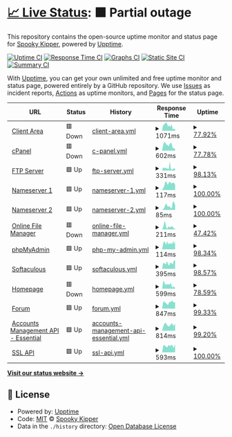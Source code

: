 # [📈 Live Status](https://SpookyKipper.github.io/SpookhostStatusPage): <!--live status--> **🟧 Partial outage**

This repository contains the open-source uptime monitor and status page for [Spooky Kipper](https://SpookyKipper.github.io/SpookhostStatusPage), powered by [Upptime](https://github.com/upptime/upptime).

[![Uptime CI](https://github.com/SpookyKipper/SpookhostStatusPage/workflows/Uptime%20CI/badge.svg)](https://github.com/SpookyKipper/SpookhostStatusPage/actions?query=workflow%3A%22Uptime+CI%22)
[![Response Time CI](https://github.com/SpookyKipper/SpookhostStatusPage/workflows/Response%20Time%20CI/badge.svg)](https://github.com/SpookyKipper/SpookhostStatusPage/actions?query=workflow%3A%22Response+Time+CI%22)
[![Graphs CI](https://github.com/SpookyKipper/SpookhostStatusPage/workflows/Graphs%20CI/badge.svg)](https://github.com/SpookyKipper/SpookhostStatusPage/actions?query=workflow%3A%22Graphs+CI%22)
[![Static Site CI](https://github.com/SpookyKipper/SpookhostStatusPage/workflows/Static%20Site%20CI/badge.svg)](https://github.com/SpookyKipper/SpookhostStatusPage/actions?query=workflow%3A%22Static+Site+CI%22)
[![Summary CI](https://github.com/SpookyKipper/SpookhostStatusPage/workflows/Summary%20CI/badge.svg)](https://github.com/SpookyKipper/SpookhostStatusPage/actions?query=workflow%3A%22Summary+CI%22)

With [Upptime](https://upptime.js.org), you can get your own unlimited and free uptime monitor and status page, powered entirely by a GitHub repository. We use [Issues](https://github.com/SpookyKipper/SpookhostStatusPage/issues) as incident reports, [Actions](https://github.com/SpookyKipper/SpookhostStatusPage/actions) as uptime monitors, and [Pages](https://SpookyKipper.github.io/SpookhostStatusPage) for the status page.

<!--start: status pages-->
<!-- This summary is generated by Upptime (https://github.com/upptime/upptime) -->
<!-- Do not edit this manually, your changes will be overwritten -->
<!-- prettier-ignore -->
| URL | Status | History | Response Time | Uptime |
| --- | ------ | ------- | ------------- | ------ |
| <img alt="" src="https://icons.duckduckgo.com/ip3/app.spookhost.eu.org.ico" height="13"> [Client Area](https://app.spookhost.eu.org) | 🟥 Down | [client-area.yml](https://github.com/SpookyKipper/SpookhostStatusPage/commits/HEAD/history/client-area.yml) | <details><summary><img alt="Response time graph" src="./graphs/client-area/response-time-week.png" height="20"> 1071ms</summary><br><a href="https://SpookyKipper.github.io/SpookhostStatusPage/history/client-area"><img alt="Response time 835" src="https://img.shields.io/endpoint?url=https%3A%2F%2Fraw.githubusercontent.com%2FSpookyKipper%2FSpookhostStatusPage%2FHEAD%2Fapi%2Fclient-area%2Fresponse-time.json"></a><br><a href="https://SpookyKipper.github.io/SpookhostStatusPage/history/client-area"><img alt="24-hour response time 330" src="https://img.shields.io/endpoint?url=https%3A%2F%2Fraw.githubusercontent.com%2FSpookyKipper%2FSpookhostStatusPage%2FHEAD%2Fapi%2Fclient-area%2Fresponse-time-day.json"></a><br><a href="https://SpookyKipper.github.io/SpookhostStatusPage/history/client-area"><img alt="7-day response time 1071" src="https://img.shields.io/endpoint?url=https%3A%2F%2Fraw.githubusercontent.com%2FSpookyKipper%2FSpookhostStatusPage%2FHEAD%2Fapi%2Fclient-area%2Fresponse-time-week.json"></a><br><a href="https://SpookyKipper.github.io/SpookhostStatusPage/history/client-area"><img alt="30-day response time 1137" src="https://img.shields.io/endpoint?url=https%3A%2F%2Fraw.githubusercontent.com%2FSpookyKipper%2FSpookhostStatusPage%2FHEAD%2Fapi%2Fclient-area%2Fresponse-time-month.json"></a><br><a href="https://SpookyKipper.github.io/SpookhostStatusPage/history/client-area"><img alt="1-year response time 835" src="https://img.shields.io/endpoint?url=https%3A%2F%2Fraw.githubusercontent.com%2FSpookyKipper%2FSpookhostStatusPage%2FHEAD%2Fapi%2Fclient-area%2Fresponse-time-year.json"></a></details> | <details><summary><a href="https://SpookyKipper.github.io/SpookhostStatusPage/history/client-area">77.92%</a></summary><a href="https://SpookyKipper.github.io/SpookhostStatusPage/history/client-area"><img alt="All-time uptime 94.06%" src="https://img.shields.io/endpoint?url=https%3A%2F%2Fraw.githubusercontent.com%2FSpookyKipper%2FSpookhostStatusPage%2FHEAD%2Fapi%2Fclient-area%2Fuptime.json"></a><br><a href="https://SpookyKipper.github.io/SpookhostStatusPage/history/client-area"><img alt="24-hour uptime 0.00%" src="https://img.shields.io/endpoint?url=https%3A%2F%2Fraw.githubusercontent.com%2FSpookyKipper%2FSpookhostStatusPage%2FHEAD%2Fapi%2Fclient-area%2Fuptime-day.json"></a><br><a href="https://SpookyKipper.github.io/SpookhostStatusPage/history/client-area"><img alt="7-day uptime 77.92%" src="https://img.shields.io/endpoint?url=https%3A%2F%2Fraw.githubusercontent.com%2FSpookyKipper%2FSpookhostStatusPage%2FHEAD%2Fapi%2Fclient-area%2Fuptime-week.json"></a><br><a href="https://SpookyKipper.github.io/SpookhostStatusPage/history/client-area"><img alt="30-day uptime 94.82%" src="https://img.shields.io/endpoint?url=https%3A%2F%2Fraw.githubusercontent.com%2FSpookyKipper%2FSpookhostStatusPage%2FHEAD%2Fapi%2Fclient-area%2Fuptime-month.json"></a><br><a href="https://SpookyKipper.github.io/SpookhostStatusPage/history/client-area"><img alt="1-year uptime 94.06%" src="https://img.shields.io/endpoint?url=https%3A%2F%2Fraw.githubusercontent.com%2FSpookyKipper%2FSpookhostStatusPage%2FHEAD%2Fapi%2Fclient-area%2Fuptime-year.json"></a></details>
| <img alt="" src="https://icons.duckduckgo.com/ip3/cpanel.spookhost.eu.org.ico" height="13"> [cPanel](https://cpanel.spookhost.eu.org) | 🟥 Down | [c-panel.yml](https://github.com/SpookyKipper/SpookhostStatusPage/commits/HEAD/history/c-panel.yml) | <details><summary><img alt="Response time graph" src="./graphs/c-panel/response-time-week.png" height="20"> 602ms</summary><br><a href="https://SpookyKipper.github.io/SpookhostStatusPage/history/c-panel"><img alt="Response time 951" src="https://img.shields.io/endpoint?url=https%3A%2F%2Fraw.githubusercontent.com%2FSpookyKipper%2FSpookhostStatusPage%2FHEAD%2Fapi%2Fc-panel%2Fresponse-time.json"></a><br><a href="https://SpookyKipper.github.io/SpookhostStatusPage/history/c-panel"><img alt="24-hour response time 196" src="https://img.shields.io/endpoint?url=https%3A%2F%2Fraw.githubusercontent.com%2FSpookyKipper%2FSpookhostStatusPage%2FHEAD%2Fapi%2Fc-panel%2Fresponse-time-day.json"></a><br><a href="https://SpookyKipper.github.io/SpookhostStatusPage/history/c-panel"><img alt="7-day response time 602" src="https://img.shields.io/endpoint?url=https%3A%2F%2Fraw.githubusercontent.com%2FSpookyKipper%2FSpookhostStatusPage%2FHEAD%2Fapi%2Fc-panel%2Fresponse-time-week.json"></a><br><a href="https://SpookyKipper.github.io/SpookhostStatusPage/history/c-panel"><img alt="30-day response time 653" src="https://img.shields.io/endpoint?url=https%3A%2F%2Fraw.githubusercontent.com%2FSpookyKipper%2FSpookhostStatusPage%2FHEAD%2Fapi%2Fc-panel%2Fresponse-time-month.json"></a><br><a href="https://SpookyKipper.github.io/SpookhostStatusPage/history/c-panel"><img alt="1-year response time 951" src="https://img.shields.io/endpoint?url=https%3A%2F%2Fraw.githubusercontent.com%2FSpookyKipper%2FSpookhostStatusPage%2FHEAD%2Fapi%2Fc-panel%2Fresponse-time-year.json"></a></details> | <details><summary><a href="https://SpookyKipper.github.io/SpookhostStatusPage/history/c-panel">77.78%</a></summary><a href="https://SpookyKipper.github.io/SpookhostStatusPage/history/c-panel"><img alt="All-time uptime 97.62%" src="https://img.shields.io/endpoint?url=https%3A%2F%2Fraw.githubusercontent.com%2FSpookyKipper%2FSpookhostStatusPage%2FHEAD%2Fapi%2Fc-panel%2Fuptime.json"></a><br><a href="https://SpookyKipper.github.io/SpookhostStatusPage/history/c-panel"><img alt="24-hour uptime 0.00%" src="https://img.shields.io/endpoint?url=https%3A%2F%2Fraw.githubusercontent.com%2FSpookyKipper%2FSpookhostStatusPage%2FHEAD%2Fapi%2Fc-panel%2Fuptime-day.json"></a><br><a href="https://SpookyKipper.github.io/SpookhostStatusPage/history/c-panel"><img alt="7-day uptime 77.78%" src="https://img.shields.io/endpoint?url=https%3A%2F%2Fraw.githubusercontent.com%2FSpookyKipper%2FSpookhostStatusPage%2FHEAD%2Fapi%2Fc-panel%2Fuptime-week.json"></a><br><a href="https://SpookyKipper.github.io/SpookhostStatusPage/history/c-panel"><img alt="30-day uptime 91.47%" src="https://img.shields.io/endpoint?url=https%3A%2F%2Fraw.githubusercontent.com%2FSpookyKipper%2FSpookhostStatusPage%2FHEAD%2Fapi%2Fc-panel%2Fuptime-month.json"></a><br><a href="https://SpookyKipper.github.io/SpookhostStatusPage/history/c-panel"><img alt="1-year uptime 97.62%" src="https://img.shields.io/endpoint?url=https%3A%2F%2Fraw.githubusercontent.com%2FSpookyKipper%2FSpookhostStatusPage%2FHEAD%2Fapi%2Fc-panel%2Fuptime-year.json"></a></details>
| <img alt="" src="https://icons.duckduckgo.com/ip3/null.ico" height="13"> [FTP Server](ftpupload.net) | 🟩 Up | [ftp-server.yml](https://github.com/SpookyKipper/SpookhostStatusPage/commits/HEAD/history/ftp-server.yml) | <details><summary><img alt="Response time graph" src="./graphs/ftp-server/response-time-week.png" height="20"> 331ms</summary><br><a href="https://SpookyKipper.github.io/SpookhostStatusPage/history/ftp-server"><img alt="Response time 266" src="https://img.shields.io/endpoint?url=https%3A%2F%2Fraw.githubusercontent.com%2FSpookyKipper%2FSpookhostStatusPage%2FHEAD%2Fapi%2Fftp-server%2Fresponse-time.json"></a><br><a href="https://SpookyKipper.github.io/SpookhostStatusPage/history/ftp-server"><img alt="24-hour response time 197" src="https://img.shields.io/endpoint?url=https%3A%2F%2Fraw.githubusercontent.com%2FSpookyKipper%2FSpookhostStatusPage%2FHEAD%2Fapi%2Fftp-server%2Fresponse-time-day.json"></a><br><a href="https://SpookyKipper.github.io/SpookhostStatusPage/history/ftp-server"><img alt="7-day response time 331" src="https://img.shields.io/endpoint?url=https%3A%2F%2Fraw.githubusercontent.com%2FSpookyKipper%2FSpookhostStatusPage%2FHEAD%2Fapi%2Fftp-server%2Fresponse-time-week.json"></a><br><a href="https://SpookyKipper.github.io/SpookhostStatusPage/history/ftp-server"><img alt="30-day response time 250" src="https://img.shields.io/endpoint?url=https%3A%2F%2Fraw.githubusercontent.com%2FSpookyKipper%2FSpookhostStatusPage%2FHEAD%2Fapi%2Fftp-server%2Fresponse-time-month.json"></a><br><a href="https://SpookyKipper.github.io/SpookhostStatusPage/history/ftp-server"><img alt="1-year response time 266" src="https://img.shields.io/endpoint?url=https%3A%2F%2Fraw.githubusercontent.com%2FSpookyKipper%2FSpookhostStatusPage%2FHEAD%2Fapi%2Fftp-server%2Fresponse-time-year.json"></a></details> | <details><summary><a href="https://SpookyKipper.github.io/SpookhostStatusPage/history/ftp-server">98.13%</a></summary><a href="https://SpookyKipper.github.io/SpookhostStatusPage/history/ftp-server"><img alt="All-time uptime 99.76%" src="https://img.shields.io/endpoint?url=https%3A%2F%2Fraw.githubusercontent.com%2FSpookyKipper%2FSpookhostStatusPage%2FHEAD%2Fapi%2Fftp-server%2Fuptime.json"></a><br><a href="https://SpookyKipper.github.io/SpookhostStatusPage/history/ftp-server"><img alt="24-hour uptime 100.00%" src="https://img.shields.io/endpoint?url=https%3A%2F%2Fraw.githubusercontent.com%2FSpookyKipper%2FSpookhostStatusPage%2FHEAD%2Fapi%2Fftp-server%2Fuptime-day.json"></a><br><a href="https://SpookyKipper.github.io/SpookhostStatusPage/history/ftp-server"><img alt="7-day uptime 98.13%" src="https://img.shields.io/endpoint?url=https%3A%2F%2Fraw.githubusercontent.com%2FSpookyKipper%2FSpookhostStatusPage%2FHEAD%2Fapi%2Fftp-server%2Fuptime-week.json"></a><br><a href="https://SpookyKipper.github.io/SpookhostStatusPage/history/ftp-server"><img alt="30-day uptime 99.22%" src="https://img.shields.io/endpoint?url=https%3A%2F%2Fraw.githubusercontent.com%2FSpookyKipper%2FSpookhostStatusPage%2FHEAD%2Fapi%2Fftp-server%2Fuptime-month.json"></a><br><a href="https://SpookyKipper.github.io/SpookhostStatusPage/history/ftp-server"><img alt="1-year uptime 99.76%" src="https://img.shields.io/endpoint?url=https%3A%2F%2Fraw.githubusercontent.com%2FSpookyKipper%2FSpookhostStatusPage%2FHEAD%2Fapi%2Fftp-server%2Fuptime-year.json"></a></details>
| <img alt="" src="https://icons.duckduckgo.com/ip3/null.ico" height="13"> [Nameserver 1](ns1.spookhost.eu.org) | 🟩 Up | [nameserver-1.yml](https://github.com/SpookyKipper/SpookhostStatusPage/commits/HEAD/history/nameserver-1.yml) | <details><summary><img alt="Response time graph" src="./graphs/nameserver-1/response-time-week.png" height="20"> 117ms</summary><br><a href="https://SpookyKipper.github.io/SpookhostStatusPage/history/nameserver-1"><img alt="Response time 138" src="https://img.shields.io/endpoint?url=https%3A%2F%2Fraw.githubusercontent.com%2FSpookyKipper%2FSpookhostStatusPage%2FHEAD%2Fapi%2Fnameserver-1%2Fresponse-time.json"></a><br><a href="https://SpookyKipper.github.io/SpookhostStatusPage/history/nameserver-1"><img alt="24-hour response time 96" src="https://img.shields.io/endpoint?url=https%3A%2F%2Fraw.githubusercontent.com%2FSpookyKipper%2FSpookhostStatusPage%2FHEAD%2Fapi%2Fnameserver-1%2Fresponse-time-day.json"></a><br><a href="https://SpookyKipper.github.io/SpookhostStatusPage/history/nameserver-1"><img alt="7-day response time 117" src="https://img.shields.io/endpoint?url=https%3A%2F%2Fraw.githubusercontent.com%2FSpookyKipper%2FSpookhostStatusPage%2FHEAD%2Fapi%2Fnameserver-1%2Fresponse-time-week.json"></a><br><a href="https://SpookyKipper.github.io/SpookhostStatusPage/history/nameserver-1"><img alt="30-day response time 120" src="https://img.shields.io/endpoint?url=https%3A%2F%2Fraw.githubusercontent.com%2FSpookyKipper%2FSpookhostStatusPage%2FHEAD%2Fapi%2Fnameserver-1%2Fresponse-time-month.json"></a><br><a href="https://SpookyKipper.github.io/SpookhostStatusPage/history/nameserver-1"><img alt="1-year response time 138" src="https://img.shields.io/endpoint?url=https%3A%2F%2Fraw.githubusercontent.com%2FSpookyKipper%2FSpookhostStatusPage%2FHEAD%2Fapi%2Fnameserver-1%2Fresponse-time-year.json"></a></details> | <details><summary><a href="https://SpookyKipper.github.io/SpookhostStatusPage/history/nameserver-1">100.00%</a></summary><a href="https://SpookyKipper.github.io/SpookhostStatusPage/history/nameserver-1"><img alt="All-time uptime 100.00%" src="https://img.shields.io/endpoint?url=https%3A%2F%2Fraw.githubusercontent.com%2FSpookyKipper%2FSpookhostStatusPage%2FHEAD%2Fapi%2Fnameserver-1%2Fuptime.json"></a><br><a href="https://SpookyKipper.github.io/SpookhostStatusPage/history/nameserver-1"><img alt="24-hour uptime 100.00%" src="https://img.shields.io/endpoint?url=https%3A%2F%2Fraw.githubusercontent.com%2FSpookyKipper%2FSpookhostStatusPage%2FHEAD%2Fapi%2Fnameserver-1%2Fuptime-day.json"></a><br><a href="https://SpookyKipper.github.io/SpookhostStatusPage/history/nameserver-1"><img alt="7-day uptime 100.00%" src="https://img.shields.io/endpoint?url=https%3A%2F%2Fraw.githubusercontent.com%2FSpookyKipper%2FSpookhostStatusPage%2FHEAD%2Fapi%2Fnameserver-1%2Fuptime-week.json"></a><br><a href="https://SpookyKipper.github.io/SpookhostStatusPage/history/nameserver-1"><img alt="30-day uptime 100.00%" src="https://img.shields.io/endpoint?url=https%3A%2F%2Fraw.githubusercontent.com%2FSpookyKipper%2FSpookhostStatusPage%2FHEAD%2Fapi%2Fnameserver-1%2Fuptime-month.json"></a><br><a href="https://SpookyKipper.github.io/SpookhostStatusPage/history/nameserver-1"><img alt="1-year uptime 100.00%" src="https://img.shields.io/endpoint?url=https%3A%2F%2Fraw.githubusercontent.com%2FSpookyKipper%2FSpookhostStatusPage%2FHEAD%2Fapi%2Fnameserver-1%2Fuptime-year.json"></a></details>
| <img alt="" src="https://icons.duckduckgo.com/ip3/null.ico" height="13"> [Nameserver 2](ns2.spookhost.eu.org) | 🟩 Up | [nameserver-2.yml](https://github.com/SpookyKipper/SpookhostStatusPage/commits/HEAD/history/nameserver-2.yml) | <details><summary><img alt="Response time graph" src="./graphs/nameserver-2/response-time-week.png" height="20"> 85ms</summary><br><a href="https://SpookyKipper.github.io/SpookhostStatusPage/history/nameserver-2"><img alt="Response time 113" src="https://img.shields.io/endpoint?url=https%3A%2F%2Fraw.githubusercontent.com%2FSpookyKipper%2FSpookhostStatusPage%2FHEAD%2Fapi%2Fnameserver-2%2Fresponse-time.json"></a><br><a href="https://SpookyKipper.github.io/SpookhostStatusPage/history/nameserver-2"><img alt="24-hour response time 95" src="https://img.shields.io/endpoint?url=https%3A%2F%2Fraw.githubusercontent.com%2FSpookyKipper%2FSpookhostStatusPage%2FHEAD%2Fapi%2Fnameserver-2%2Fresponse-time-day.json"></a><br><a href="https://SpookyKipper.github.io/SpookhostStatusPage/history/nameserver-2"><img alt="7-day response time 85" src="https://img.shields.io/endpoint?url=https%3A%2F%2Fraw.githubusercontent.com%2FSpookyKipper%2FSpookhostStatusPage%2FHEAD%2Fapi%2Fnameserver-2%2Fresponse-time-week.json"></a><br><a href="https://SpookyKipper.github.io/SpookhostStatusPage/history/nameserver-2"><img alt="30-day response time 84" src="https://img.shields.io/endpoint?url=https%3A%2F%2Fraw.githubusercontent.com%2FSpookyKipper%2FSpookhostStatusPage%2FHEAD%2Fapi%2Fnameserver-2%2Fresponse-time-month.json"></a><br><a href="https://SpookyKipper.github.io/SpookhostStatusPage/history/nameserver-2"><img alt="1-year response time 113" src="https://img.shields.io/endpoint?url=https%3A%2F%2Fraw.githubusercontent.com%2FSpookyKipper%2FSpookhostStatusPage%2FHEAD%2Fapi%2Fnameserver-2%2Fresponse-time-year.json"></a></details> | <details><summary><a href="https://SpookyKipper.github.io/SpookhostStatusPage/history/nameserver-2">100.00%</a></summary><a href="https://SpookyKipper.github.io/SpookhostStatusPage/history/nameserver-2"><img alt="All-time uptime 99.99%" src="https://img.shields.io/endpoint?url=https%3A%2F%2Fraw.githubusercontent.com%2FSpookyKipper%2FSpookhostStatusPage%2FHEAD%2Fapi%2Fnameserver-2%2Fuptime.json"></a><br><a href="https://SpookyKipper.github.io/SpookhostStatusPage/history/nameserver-2"><img alt="24-hour uptime 100.00%" src="https://img.shields.io/endpoint?url=https%3A%2F%2Fraw.githubusercontent.com%2FSpookyKipper%2FSpookhostStatusPage%2FHEAD%2Fapi%2Fnameserver-2%2Fuptime-day.json"></a><br><a href="https://SpookyKipper.github.io/SpookhostStatusPage/history/nameserver-2"><img alt="7-day uptime 100.00%" src="https://img.shields.io/endpoint?url=https%3A%2F%2Fraw.githubusercontent.com%2FSpookyKipper%2FSpookhostStatusPage%2FHEAD%2Fapi%2Fnameserver-2%2Fuptime-week.json"></a><br><a href="https://SpookyKipper.github.io/SpookhostStatusPage/history/nameserver-2"><img alt="30-day uptime 100.00%" src="https://img.shields.io/endpoint?url=https%3A%2F%2Fraw.githubusercontent.com%2FSpookyKipper%2FSpookhostStatusPage%2FHEAD%2Fapi%2Fnameserver-2%2Fuptime-month.json"></a><br><a href="https://SpookyKipper.github.io/SpookhostStatusPage/history/nameserver-2"><img alt="1-year uptime 99.99%" src="https://img.shields.io/endpoint?url=https%3A%2F%2Fraw.githubusercontent.com%2FSpookyKipper%2FSpookhostStatusPage%2FHEAD%2Fapi%2Fnameserver-2%2Fuptime-year.json"></a></details>
| <img alt="" src="https://icons.duckduckgo.com/ip3/files.spookhost.eu.org.ico" height="13"> [Online File Manager](https://files.spookhost.eu.org/new) | 🟥 Down | [online-file-manager.yml](https://github.com/SpookyKipper/SpookhostStatusPage/commits/HEAD/history/online-file-manager.yml) | <details><summary><img alt="Response time graph" src="./graphs/online-file-manager/response-time-week.png" height="20"> 211ms</summary><br><a href="https://SpookyKipper.github.io/SpookhostStatusPage/history/online-file-manager"><img alt="Response time 572" src="https://img.shields.io/endpoint?url=https%3A%2F%2Fraw.githubusercontent.com%2FSpookyKipper%2FSpookhostStatusPage%2FHEAD%2Fapi%2Fonline-file-manager%2Fresponse-time.json"></a><br><a href="https://SpookyKipper.github.io/SpookhostStatusPage/history/online-file-manager"><img alt="24-hour response time 65" src="https://img.shields.io/endpoint?url=https%3A%2F%2Fraw.githubusercontent.com%2FSpookyKipper%2FSpookhostStatusPage%2FHEAD%2Fapi%2Fonline-file-manager%2Fresponse-time-day.json"></a><br><a href="https://SpookyKipper.github.io/SpookhostStatusPage/history/online-file-manager"><img alt="7-day response time 211" src="https://img.shields.io/endpoint?url=https%3A%2F%2Fraw.githubusercontent.com%2FSpookyKipper%2FSpookhostStatusPage%2FHEAD%2Fapi%2Fonline-file-manager%2Fresponse-time-week.json"></a><br><a href="https://SpookyKipper.github.io/SpookhostStatusPage/history/online-file-manager"><img alt="30-day response time 448" src="https://img.shields.io/endpoint?url=https%3A%2F%2Fraw.githubusercontent.com%2FSpookyKipper%2FSpookhostStatusPage%2FHEAD%2Fapi%2Fonline-file-manager%2Fresponse-time-month.json"></a><br><a href="https://SpookyKipper.github.io/SpookhostStatusPage/history/online-file-manager"><img alt="1-year response time 572" src="https://img.shields.io/endpoint?url=https%3A%2F%2Fraw.githubusercontent.com%2FSpookyKipper%2FSpookhostStatusPage%2FHEAD%2Fapi%2Fonline-file-manager%2Fresponse-time-year.json"></a></details> | <details><summary><a href="https://SpookyKipper.github.io/SpookhostStatusPage/history/online-file-manager">47.42%</a></summary><a href="https://SpookyKipper.github.io/SpookhostStatusPage/history/online-file-manager"><img alt="All-time uptime 97.53%" src="https://img.shields.io/endpoint?url=https%3A%2F%2Fraw.githubusercontent.com%2FSpookyKipper%2FSpookhostStatusPage%2FHEAD%2Fapi%2Fonline-file-manager%2Fuptime.json"></a><br><a href="https://SpookyKipper.github.io/SpookhostStatusPage/history/online-file-manager"><img alt="24-hour uptime 0.00%" src="https://img.shields.io/endpoint?url=https%3A%2F%2Fraw.githubusercontent.com%2FSpookyKipper%2FSpookhostStatusPage%2FHEAD%2Fapi%2Fonline-file-manager%2Fuptime-day.json"></a><br><a href="https://SpookyKipper.github.io/SpookhostStatusPage/history/online-file-manager"><img alt="7-day uptime 47.42%" src="https://img.shields.io/endpoint?url=https%3A%2F%2Fraw.githubusercontent.com%2FSpookyKipper%2FSpookhostStatusPage%2FHEAD%2Fapi%2Fonline-file-manager%2Fuptime-week.json"></a><br><a href="https://SpookyKipper.github.io/SpookhostStatusPage/history/online-file-manager"><img alt="30-day uptime 87.90%" src="https://img.shields.io/endpoint?url=https%3A%2F%2Fraw.githubusercontent.com%2FSpookyKipper%2FSpookhostStatusPage%2FHEAD%2Fapi%2Fonline-file-manager%2Fuptime-month.json"></a><br><a href="https://SpookyKipper.github.io/SpookhostStatusPage/history/online-file-manager"><img alt="1-year uptime 97.53%" src="https://img.shields.io/endpoint?url=https%3A%2F%2Fraw.githubusercontent.com%2FSpookyKipper%2FSpookhostStatusPage%2FHEAD%2Fapi%2Fonline-file-manager%2Fuptime-year.json"></a></details>
| <img alt="" src="https://icons.duckduckgo.com/ip3/null.ico" height="13"> [phpMyAdmin](185.27.134.10) | 🟩 Up | [php-my-admin.yml](https://github.com/SpookyKipper/SpookhostStatusPage/commits/HEAD/history/php-my-admin.yml) | <details><summary><img alt="Response time graph" src="./graphs/php-my-admin/response-time-week.png" height="20"> 114ms</summary><br><a href="https://SpookyKipper.github.io/SpookhostStatusPage/history/php-my-admin"><img alt="Response time 115" src="https://img.shields.io/endpoint?url=https%3A%2F%2Fraw.githubusercontent.com%2FSpookyKipper%2FSpookhostStatusPage%2FHEAD%2Fapi%2Fphp-my-admin%2Fresponse-time.json"></a><br><a href="https://SpookyKipper.github.io/SpookhostStatusPage/history/php-my-admin"><img alt="24-hour response time 150" src="https://img.shields.io/endpoint?url=https%3A%2F%2Fraw.githubusercontent.com%2FSpookyKipper%2FSpookhostStatusPage%2FHEAD%2Fapi%2Fphp-my-admin%2Fresponse-time-day.json"></a><br><a href="https://SpookyKipper.github.io/SpookhostStatusPage/history/php-my-admin"><img alt="7-day response time 114" src="https://img.shields.io/endpoint?url=https%3A%2F%2Fraw.githubusercontent.com%2FSpookyKipper%2FSpookhostStatusPage%2FHEAD%2Fapi%2Fphp-my-admin%2Fresponse-time-week.json"></a><br><a href="https://SpookyKipper.github.io/SpookhostStatusPage/history/php-my-admin"><img alt="30-day response time 116" src="https://img.shields.io/endpoint?url=https%3A%2F%2Fraw.githubusercontent.com%2FSpookyKipper%2FSpookhostStatusPage%2FHEAD%2Fapi%2Fphp-my-admin%2Fresponse-time-month.json"></a><br><a href="https://SpookyKipper.github.io/SpookhostStatusPage/history/php-my-admin"><img alt="1-year response time 115" src="https://img.shields.io/endpoint?url=https%3A%2F%2Fraw.githubusercontent.com%2FSpookyKipper%2FSpookhostStatusPage%2FHEAD%2Fapi%2Fphp-my-admin%2Fresponse-time-year.json"></a></details> | <details><summary><a href="https://SpookyKipper.github.io/SpookhostStatusPage/history/php-my-admin">98.34%</a></summary><a href="https://SpookyKipper.github.io/SpookhostStatusPage/history/php-my-admin"><img alt="All-time uptime 99.84%" src="https://img.shields.io/endpoint?url=https%3A%2F%2Fraw.githubusercontent.com%2FSpookyKipper%2FSpookhostStatusPage%2FHEAD%2Fapi%2Fphp-my-admin%2Fuptime.json"></a><br><a href="https://SpookyKipper.github.io/SpookhostStatusPage/history/php-my-admin"><img alt="24-hour uptime 100.00%" src="https://img.shields.io/endpoint?url=https%3A%2F%2Fraw.githubusercontent.com%2FSpookyKipper%2FSpookhostStatusPage%2FHEAD%2Fapi%2Fphp-my-admin%2Fuptime-day.json"></a><br><a href="https://SpookyKipper.github.io/SpookhostStatusPage/history/php-my-admin"><img alt="7-day uptime 98.34%" src="https://img.shields.io/endpoint?url=https%3A%2F%2Fraw.githubusercontent.com%2FSpookyKipper%2FSpookhostStatusPage%2FHEAD%2Fapi%2Fphp-my-admin%2Fuptime-week.json"></a><br><a href="https://SpookyKipper.github.io/SpookhostStatusPage/history/php-my-admin"><img alt="30-day uptime 99.27%" src="https://img.shields.io/endpoint?url=https%3A%2F%2Fraw.githubusercontent.com%2FSpookyKipper%2FSpookhostStatusPage%2FHEAD%2Fapi%2Fphp-my-admin%2Fuptime-month.json"></a><br><a href="https://SpookyKipper.github.io/SpookhostStatusPage/history/php-my-admin"><img alt="1-year uptime 99.84%" src="https://img.shields.io/endpoint?url=https%3A%2F%2Fraw.githubusercontent.com%2FSpookyKipper%2FSpookhostStatusPage%2FHEAD%2Fapi%2Fphp-my-admin%2Fuptime-year.json"></a></details>
| <img alt="" src="https://icons.duckduckgo.com/ip3/null.ico" height="13"> [Softaculous](sv1.scriptinstall.rocks) | 🟩 Up | [softaculous.yml](https://github.com/SpookyKipper/SpookhostStatusPage/commits/HEAD/history/softaculous.yml) | <details><summary><img alt="Response time graph" src="./graphs/softaculous/response-time-week.png" height="20"> 395ms</summary><br><a href="https://SpookyKipper.github.io/SpookhostStatusPage/history/softaculous"><img alt="Response time 458" src="https://img.shields.io/endpoint?url=https%3A%2F%2Fraw.githubusercontent.com%2FSpookyKipper%2FSpookhostStatusPage%2FHEAD%2Fapi%2Fsoftaculous%2Fresponse-time.json"></a><br><a href="https://SpookyKipper.github.io/SpookhostStatusPage/history/softaculous"><img alt="24-hour response time 571" src="https://img.shields.io/endpoint?url=https%3A%2F%2Fraw.githubusercontent.com%2FSpookyKipper%2FSpookhostStatusPage%2FHEAD%2Fapi%2Fsoftaculous%2Fresponse-time-day.json"></a><br><a href="https://SpookyKipper.github.io/SpookhostStatusPage/history/softaculous"><img alt="7-day response time 395" src="https://img.shields.io/endpoint?url=https%3A%2F%2Fraw.githubusercontent.com%2FSpookyKipper%2FSpookhostStatusPage%2FHEAD%2Fapi%2Fsoftaculous%2Fresponse-time-week.json"></a><br><a href="https://SpookyKipper.github.io/SpookhostStatusPage/history/softaculous"><img alt="30-day response time 417" src="https://img.shields.io/endpoint?url=https%3A%2F%2Fraw.githubusercontent.com%2FSpookyKipper%2FSpookhostStatusPage%2FHEAD%2Fapi%2Fsoftaculous%2Fresponse-time-month.json"></a><br><a href="https://SpookyKipper.github.io/SpookhostStatusPage/history/softaculous"><img alt="1-year response time 458" src="https://img.shields.io/endpoint?url=https%3A%2F%2Fraw.githubusercontent.com%2FSpookyKipper%2FSpookhostStatusPage%2FHEAD%2Fapi%2Fsoftaculous%2Fresponse-time-year.json"></a></details> | <details><summary><a href="https://SpookyKipper.github.io/SpookhostStatusPage/history/softaculous">98.57%</a></summary><a href="https://SpookyKipper.github.io/SpookhostStatusPage/history/softaculous"><img alt="All-time uptime 99.46%" src="https://img.shields.io/endpoint?url=https%3A%2F%2Fraw.githubusercontent.com%2FSpookyKipper%2FSpookhostStatusPage%2FHEAD%2Fapi%2Fsoftaculous%2Fuptime.json"></a><br><a href="https://SpookyKipper.github.io/SpookhostStatusPage/history/softaculous"><img alt="24-hour uptime 100.00%" src="https://img.shields.io/endpoint?url=https%3A%2F%2Fraw.githubusercontent.com%2FSpookyKipper%2FSpookhostStatusPage%2FHEAD%2Fapi%2Fsoftaculous%2Fuptime-day.json"></a><br><a href="https://SpookyKipper.github.io/SpookhostStatusPage/history/softaculous"><img alt="7-day uptime 98.57%" src="https://img.shields.io/endpoint?url=https%3A%2F%2Fraw.githubusercontent.com%2FSpookyKipper%2FSpookhostStatusPage%2FHEAD%2Fapi%2Fsoftaculous%2Fuptime-week.json"></a><br><a href="https://SpookyKipper.github.io/SpookhostStatusPage/history/softaculous"><img alt="30-day uptime 97.41%" src="https://img.shields.io/endpoint?url=https%3A%2F%2Fraw.githubusercontent.com%2FSpookyKipper%2FSpookhostStatusPage%2FHEAD%2Fapi%2Fsoftaculous%2Fuptime-month.json"></a><br><a href="https://SpookyKipper.github.io/SpookhostStatusPage/history/softaculous"><img alt="1-year uptime 99.46%" src="https://img.shields.io/endpoint?url=https%3A%2F%2Fraw.githubusercontent.com%2FSpookyKipper%2FSpookhostStatusPage%2FHEAD%2Fapi%2Fsoftaculous%2Fuptime-year.json"></a></details>
| <img alt="" src="https://icons.duckduckgo.com/ip3/spookhost.eu.org.ico" height="13"> [Homepage](https://spookhost.eu.org/) | 🟥 Down | [homepage.yml](https://github.com/SpookyKipper/SpookhostStatusPage/commits/HEAD/history/homepage.yml) | <details><summary><img alt="Response time graph" src="./graphs/homepage/response-time-week.png" height="20"> 599ms</summary><br><a href="https://SpookyKipper.github.io/SpookhostStatusPage/history/homepage"><img alt="Response time 472" src="https://img.shields.io/endpoint?url=https%3A%2F%2Fraw.githubusercontent.com%2FSpookyKipper%2FSpookhostStatusPage%2FHEAD%2Fapi%2Fhomepage%2Fresponse-time.json"></a><br><a href="https://SpookyKipper.github.io/SpookhostStatusPage/history/homepage"><img alt="24-hour response time 72" src="https://img.shields.io/endpoint?url=https%3A%2F%2Fraw.githubusercontent.com%2FSpookyKipper%2FSpookhostStatusPage%2FHEAD%2Fapi%2Fhomepage%2Fresponse-time-day.json"></a><br><a href="https://SpookyKipper.github.io/SpookhostStatusPage/history/homepage"><img alt="7-day response time 599" src="https://img.shields.io/endpoint?url=https%3A%2F%2Fraw.githubusercontent.com%2FSpookyKipper%2FSpookhostStatusPage%2FHEAD%2Fapi%2Fhomepage%2Fresponse-time-week.json"></a><br><a href="https://SpookyKipper.github.io/SpookhostStatusPage/history/homepage"><img alt="30-day response time 419" src="https://img.shields.io/endpoint?url=https%3A%2F%2Fraw.githubusercontent.com%2FSpookyKipper%2FSpookhostStatusPage%2FHEAD%2Fapi%2Fhomepage%2Fresponse-time-month.json"></a><br><a href="https://SpookyKipper.github.io/SpookhostStatusPage/history/homepage"><img alt="1-year response time 472" src="https://img.shields.io/endpoint?url=https%3A%2F%2Fraw.githubusercontent.com%2FSpookyKipper%2FSpookhostStatusPage%2FHEAD%2Fapi%2Fhomepage%2Fresponse-time-year.json"></a></details> | <details><summary><a href="https://SpookyKipper.github.io/SpookhostStatusPage/history/homepage">78.59%</a></summary><a href="https://SpookyKipper.github.io/SpookhostStatusPage/history/homepage"><img alt="All-time uptime 98.90%" src="https://img.shields.io/endpoint?url=https%3A%2F%2Fraw.githubusercontent.com%2FSpookyKipper%2FSpookhostStatusPage%2FHEAD%2Fapi%2Fhomepage%2Fuptime.json"></a><br><a href="https://SpookyKipper.github.io/SpookhostStatusPage/history/homepage"><img alt="24-hour uptime 0.00%" src="https://img.shields.io/endpoint?url=https%3A%2F%2Fraw.githubusercontent.com%2FSpookyKipper%2FSpookhostStatusPage%2FHEAD%2Fapi%2Fhomepage%2Fuptime-day.json"></a><br><a href="https://SpookyKipper.github.io/SpookhostStatusPage/history/homepage"><img alt="7-day uptime 78.59%" src="https://img.shields.io/endpoint?url=https%3A%2F%2Fraw.githubusercontent.com%2FSpookyKipper%2FSpookhostStatusPage%2FHEAD%2Fapi%2Fhomepage%2Fuptime-week.json"></a><br><a href="https://SpookyKipper.github.io/SpookhostStatusPage/history/homepage"><img alt="30-day uptime 94.79%" src="https://img.shields.io/endpoint?url=https%3A%2F%2Fraw.githubusercontent.com%2FSpookyKipper%2FSpookhostStatusPage%2FHEAD%2Fapi%2Fhomepage%2Fuptime-month.json"></a><br><a href="https://SpookyKipper.github.io/SpookhostStatusPage/history/homepage"><img alt="1-year uptime 98.90%" src="https://img.shields.io/endpoint?url=https%3A%2F%2Fraw.githubusercontent.com%2FSpookyKipper%2FSpookhostStatusPage%2FHEAD%2Fapi%2Fhomepage%2Fuptime-year.json"></a></details>
| <img alt="" src="https://icons.duckduckgo.com/ip3/forum.spookhost.eu.org.ico" height="13"> [Forum](https://forum.spookhost.eu.org/) | 🟩 Up | [forum.yml](https://github.com/SpookyKipper/SpookhostStatusPage/commits/HEAD/history/forum.yml) | <details><summary><img alt="Response time graph" src="./graphs/forum/response-time-week.png" height="20"> 847ms</summary><br><a href="https://SpookyKipper.github.io/SpookhostStatusPage/history/forum"><img alt="Response time 1080" src="https://img.shields.io/endpoint?url=https%3A%2F%2Fraw.githubusercontent.com%2FSpookyKipper%2FSpookhostStatusPage%2FHEAD%2Fapi%2Fforum%2Fresponse-time.json"></a><br><a href="https://SpookyKipper.github.io/SpookhostStatusPage/history/forum"><img alt="24-hour response time 905" src="https://img.shields.io/endpoint?url=https%3A%2F%2Fraw.githubusercontent.com%2FSpookyKipper%2FSpookhostStatusPage%2FHEAD%2Fapi%2Fforum%2Fresponse-time-day.json"></a><br><a href="https://SpookyKipper.github.io/SpookhostStatusPage/history/forum"><img alt="7-day response time 847" src="https://img.shields.io/endpoint?url=https%3A%2F%2Fraw.githubusercontent.com%2FSpookyKipper%2FSpookhostStatusPage%2FHEAD%2Fapi%2Fforum%2Fresponse-time-week.json"></a><br><a href="https://SpookyKipper.github.io/SpookhostStatusPage/history/forum"><img alt="30-day response time 971" src="https://img.shields.io/endpoint?url=https%3A%2F%2Fraw.githubusercontent.com%2FSpookyKipper%2FSpookhostStatusPage%2FHEAD%2Fapi%2Fforum%2Fresponse-time-month.json"></a><br><a href="https://SpookyKipper.github.io/SpookhostStatusPage/history/forum"><img alt="1-year response time 1080" src="https://img.shields.io/endpoint?url=https%3A%2F%2Fraw.githubusercontent.com%2FSpookyKipper%2FSpookhostStatusPage%2FHEAD%2Fapi%2Fforum%2Fresponse-time-year.json"></a></details> | <details><summary><a href="https://SpookyKipper.github.io/SpookhostStatusPage/history/forum">99.33%</a></summary><a href="https://SpookyKipper.github.io/SpookhostStatusPage/history/forum"><img alt="All-time uptime 99.95%" src="https://img.shields.io/endpoint?url=https%3A%2F%2Fraw.githubusercontent.com%2FSpookyKipper%2FSpookhostStatusPage%2FHEAD%2Fapi%2Fforum%2Fuptime.json"></a><br><a href="https://SpookyKipper.github.io/SpookhostStatusPage/history/forum"><img alt="24-hour uptime 100.00%" src="https://img.shields.io/endpoint?url=https%3A%2F%2Fraw.githubusercontent.com%2FSpookyKipper%2FSpookhostStatusPage%2FHEAD%2Fapi%2Fforum%2Fuptime-day.json"></a><br><a href="https://SpookyKipper.github.io/SpookhostStatusPage/history/forum"><img alt="7-day uptime 99.33%" src="https://img.shields.io/endpoint?url=https%3A%2F%2Fraw.githubusercontent.com%2FSpookyKipper%2FSpookhostStatusPage%2FHEAD%2Fapi%2Fforum%2Fuptime-week.json"></a><br><a href="https://SpookyKipper.github.io/SpookhostStatusPage/history/forum"><img alt="30-day uptime 99.85%" src="https://img.shields.io/endpoint?url=https%3A%2F%2Fraw.githubusercontent.com%2FSpookyKipper%2FSpookhostStatusPage%2FHEAD%2Fapi%2Fforum%2Fuptime-month.json"></a><br><a href="https://SpookyKipper.github.io/SpookhostStatusPage/history/forum"><img alt="1-year uptime 99.95%" src="https://img.shields.io/endpoint?url=https%3A%2F%2Fraw.githubusercontent.com%2FSpookyKipper%2FSpookhostStatusPage%2FHEAD%2Fapi%2Fforum%2Fuptime-year.json"></a></details>
| <img alt="" src="https://icons.duckduckgo.com/ip3/panel.myownfreehost.net.ico" height="13"> [Accounts Management API - Essential](https://panel.myownfreehost.net/xml-api/) | 🟩 Up | [accounts-management-api-essential.yml](https://github.com/SpookyKipper/SpookhostStatusPage/commits/HEAD/history/accounts-management-api-essential.yml) | <details><summary><img alt="Response time graph" src="./graphs/accounts-management-api-essential/response-time-week.png" height="20"> 814ms</summary><br><a href="https://SpookyKipper.github.io/SpookhostStatusPage/history/accounts-management-api-essential"><img alt="Response time 858" src="https://img.shields.io/endpoint?url=https%3A%2F%2Fraw.githubusercontent.com%2FSpookyKipper%2FSpookhostStatusPage%2FHEAD%2Fapi%2Faccounts-management-api-essential%2Fresponse-time.json"></a><br><a href="https://SpookyKipper.github.io/SpookhostStatusPage/history/accounts-management-api-essential"><img alt="24-hour response time 953" src="https://img.shields.io/endpoint?url=https%3A%2F%2Fraw.githubusercontent.com%2FSpookyKipper%2FSpookhostStatusPage%2FHEAD%2Fapi%2Faccounts-management-api-essential%2Fresponse-time-day.json"></a><br><a href="https://SpookyKipper.github.io/SpookhostStatusPage/history/accounts-management-api-essential"><img alt="7-day response time 814" src="https://img.shields.io/endpoint?url=https%3A%2F%2Fraw.githubusercontent.com%2FSpookyKipper%2FSpookhostStatusPage%2FHEAD%2Fapi%2Faccounts-management-api-essential%2Fresponse-time-week.json"></a><br><a href="https://SpookyKipper.github.io/SpookhostStatusPage/history/accounts-management-api-essential"><img alt="30-day response time 810" src="https://img.shields.io/endpoint?url=https%3A%2F%2Fraw.githubusercontent.com%2FSpookyKipper%2FSpookhostStatusPage%2FHEAD%2Fapi%2Faccounts-management-api-essential%2Fresponse-time-month.json"></a><br><a href="https://SpookyKipper.github.io/SpookhostStatusPage/history/accounts-management-api-essential"><img alt="1-year response time 858" src="https://img.shields.io/endpoint?url=https%3A%2F%2Fraw.githubusercontent.com%2FSpookyKipper%2FSpookhostStatusPage%2FHEAD%2Fapi%2Faccounts-management-api-essential%2Fresponse-time-year.json"></a></details> | <details><summary><a href="https://SpookyKipper.github.io/SpookhostStatusPage/history/accounts-management-api-essential">99.20%</a></summary><a href="https://SpookyKipper.github.io/SpookhostStatusPage/history/accounts-management-api-essential"><img alt="All-time uptime 99.88%" src="https://img.shields.io/endpoint?url=https%3A%2F%2Fraw.githubusercontent.com%2FSpookyKipper%2FSpookhostStatusPage%2FHEAD%2Fapi%2Faccounts-management-api-essential%2Fuptime.json"></a><br><a href="https://SpookyKipper.github.io/SpookhostStatusPage/history/accounts-management-api-essential"><img alt="24-hour uptime 100.00%" src="https://img.shields.io/endpoint?url=https%3A%2F%2Fraw.githubusercontent.com%2FSpookyKipper%2FSpookhostStatusPage%2FHEAD%2Fapi%2Faccounts-management-api-essential%2Fuptime-day.json"></a><br><a href="https://SpookyKipper.github.io/SpookhostStatusPage/history/accounts-management-api-essential"><img alt="7-day uptime 99.20%" src="https://img.shields.io/endpoint?url=https%3A%2F%2Fraw.githubusercontent.com%2FSpookyKipper%2FSpookhostStatusPage%2FHEAD%2Fapi%2Faccounts-management-api-essential%2Fuptime-week.json"></a><br><a href="https://SpookyKipper.github.io/SpookhostStatusPage/history/accounts-management-api-essential"><img alt="30-day uptime 99.55%" src="https://img.shields.io/endpoint?url=https%3A%2F%2Fraw.githubusercontent.com%2FSpookyKipper%2FSpookhostStatusPage%2FHEAD%2Fapi%2Faccounts-management-api-essential%2Fuptime-month.json"></a><br><a href="https://SpookyKipper.github.io/SpookhostStatusPage/history/accounts-management-api-essential"><img alt="1-year uptime 99.88%" src="https://img.shields.io/endpoint?url=https%3A%2F%2Fraw.githubusercontent.com%2FSpookyKipper%2FSpookhostStatusPage%2FHEAD%2Fapi%2Faccounts-management-api-essential%2Fuptime-year.json"></a></details>
| <img alt="" src="https://icons.duckduckgo.com/ip3/my.gogetssl.com.ico" height="13"> [SSL API](https://my.gogetssl.com/api/) | 🟩 Up | [ssl-api.yml](https://github.com/SpookyKipper/SpookhostStatusPage/commits/HEAD/history/ssl-api.yml) | <details><summary><img alt="Response time graph" src="./graphs/ssl-api/response-time-week.png" height="20"> 593ms</summary><br><a href="https://SpookyKipper.github.io/SpookhostStatusPage/history/ssl-api"><img alt="Response time 555" src="https://img.shields.io/endpoint?url=https%3A%2F%2Fraw.githubusercontent.com%2FSpookyKipper%2FSpookhostStatusPage%2FHEAD%2Fapi%2Fssl-api%2Fresponse-time.json"></a><br><a href="https://SpookyKipper.github.io/SpookhostStatusPage/history/ssl-api"><img alt="24-hour response time 724" src="https://img.shields.io/endpoint?url=https%3A%2F%2Fraw.githubusercontent.com%2FSpookyKipper%2FSpookhostStatusPage%2FHEAD%2Fapi%2Fssl-api%2Fresponse-time-day.json"></a><br><a href="https://SpookyKipper.github.io/SpookhostStatusPage/history/ssl-api"><img alt="7-day response time 593" src="https://img.shields.io/endpoint?url=https%3A%2F%2Fraw.githubusercontent.com%2FSpookyKipper%2FSpookhostStatusPage%2FHEAD%2Fapi%2Fssl-api%2Fresponse-time-week.json"></a><br><a href="https://SpookyKipper.github.io/SpookhostStatusPage/history/ssl-api"><img alt="30-day response time 557" src="https://img.shields.io/endpoint?url=https%3A%2F%2Fraw.githubusercontent.com%2FSpookyKipper%2FSpookhostStatusPage%2FHEAD%2Fapi%2Fssl-api%2Fresponse-time-month.json"></a><br><a href="https://SpookyKipper.github.io/SpookhostStatusPage/history/ssl-api"><img alt="1-year response time 555" src="https://img.shields.io/endpoint?url=https%3A%2F%2Fraw.githubusercontent.com%2FSpookyKipper%2FSpookhostStatusPage%2FHEAD%2Fapi%2Fssl-api%2Fresponse-time-year.json"></a></details> | <details><summary><a href="https://SpookyKipper.github.io/SpookhostStatusPage/history/ssl-api">100.00%</a></summary><a href="https://SpookyKipper.github.io/SpookhostStatusPage/history/ssl-api"><img alt="All-time uptime 99.99%" src="https://img.shields.io/endpoint?url=https%3A%2F%2Fraw.githubusercontent.com%2FSpookyKipper%2FSpookhostStatusPage%2FHEAD%2Fapi%2Fssl-api%2Fuptime.json"></a><br><a href="https://SpookyKipper.github.io/SpookhostStatusPage/history/ssl-api"><img alt="24-hour uptime 100.00%" src="https://img.shields.io/endpoint?url=https%3A%2F%2Fraw.githubusercontent.com%2FSpookyKipper%2FSpookhostStatusPage%2FHEAD%2Fapi%2Fssl-api%2Fuptime-day.json"></a><br><a href="https://SpookyKipper.github.io/SpookhostStatusPage/history/ssl-api"><img alt="7-day uptime 100.00%" src="https://img.shields.io/endpoint?url=https%3A%2F%2Fraw.githubusercontent.com%2FSpookyKipper%2FSpookhostStatusPage%2FHEAD%2Fapi%2Fssl-api%2Fuptime-week.json"></a><br><a href="https://SpookyKipper.github.io/SpookhostStatusPage/history/ssl-api"><img alt="30-day uptime 100.00%" src="https://img.shields.io/endpoint?url=https%3A%2F%2Fraw.githubusercontent.com%2FSpookyKipper%2FSpookhostStatusPage%2FHEAD%2Fapi%2Fssl-api%2Fuptime-month.json"></a><br><a href="https://SpookyKipper.github.io/SpookhostStatusPage/history/ssl-api"><img alt="1-year uptime 99.99%" src="https://img.shields.io/endpoint?url=https%3A%2F%2Fraw.githubusercontent.com%2FSpookyKipper%2FSpookhostStatusPage%2FHEAD%2Fapi%2Fssl-api%2Fuptime-year.json"></a></details>

<!--end: status pages-->

[**Visit our status website →**](https://SpookyKipper.github.io/SpookhostStatusPage)

## 📄 License

- Powered by: [Upptime](https://github.com/upptime/upptime)
- Code: [MIT](./LICENSE) © [Spooky Kipper](https://SpookyKipper.github.io/SpookhostStatusPage)
- Data in the `./history` directory: [Open Database License](https://opendatacommons.org/licenses/odbl/1-0/)
